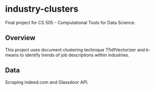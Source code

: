 # industry-clusters
Final project for CS 505 - Computational Tools for Data Science.  
## Overview
This project uses document clustering technique TfidfVectorizer and k-means to identify trends of job descriptions within industries.  

## Data
Scraping indeed.com and Glassdoor API.